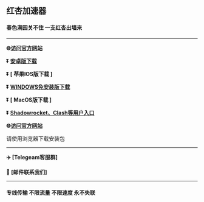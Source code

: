  
## 红杏加速器 #

#### 春色满园关不住 一支红杏出墙来
- - - -
**:globe_with_meridians:<a href="https://hxapp.vip">访问官方网站</a>**

**:arrow_double_down: [  安卓版下载  ](https://hxapp.vip/soft/android.apk)**

**:arrow_double_down: [  苹果IOS版下载  ]**

**:arrow_double_down: [  WINDOWS免安装版下载  ](https://hxapp.vip/soft/windows.zip)** 

**:arrow_double_down: [  MacOS版下载  ]**

**:arrow_double_down: [  Shadowrocket、Clash等用户入口  ](https://user.hxapp.vip/)** 

**:globe_with_meridians:<a href="https://hxapp.vip" target="_blank">访问官方网站</a>**

请使用浏览器下载安装包
 - - - -
**:airplane: [Telegeam客服群]**

**:e-mail: [邮件联系我们]**
 - - - -
 #### 专线传输 不限流量 不限速度 永不失联


 

